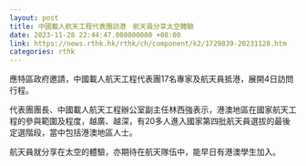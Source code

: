 ```yaml
---
layout: post
title: 中國載人航天工程代表團訪港　航天員分享太空體驗
date: 2023-11-28 22:44:47.000000000 +08:00
link: https://news.rthk.hk/rthk/ch/component/k2/1729839-20231128.htm
categories: rthk
---
```


應特區政府邀請，中國載人航天工程代表團17名專家及航天員抵港，展開4日訪問行程。

代表團團長、中國載人航天工程辦公室副主任林西強表示，港澳地區在國家航天工程的參與範圍及程度，越廣、越深，有20多人進入國家第四批航天員選拔的最後定選階段，當中包括港澳地區人士。 

航天員就分享在太空的體驗，亦期待在航天隊伍中，能早日有港澳學生加入。
